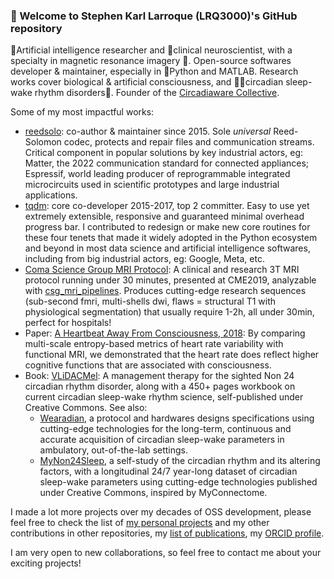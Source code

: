 ### 👋 Welcome to Stephen Karl Larroque (LRQ3000)'s GitHub repository

🤖Artificial intelligence researcher and 🧠clinical neuroscientist, with a specialty in magnetic resonance imagery 🔎. Open-source softwares developer & maintainer, especially in 🐍Python and MATLAB. Research works cover biological & artificial consciousness, and 🛌🏽circadian sleep-wake rhythm disorders🌙. Founder of the [Circadiaware Collective](https://github.com/circadiaware).

Some of my most impactful works:
* [reedsolo](https://github.com/tomerfiliba-org/reedsolomon): co-author & maintainer since 2015. Sole *universal* Reed-Solomon codec, protects and repair files and communication streams. Critical component in popular solutions by key industrial actors, eg: Matter, the 2022 communication standard for connected appliances; Espressif, world leading producer of reprogrammable integrated microcircuits used in scientific prototypes and large industrial applications.
* [tqdm](https://github.com/tqdm/tqdm): core co-developer 2015-2017, top 2 committer. Easy to use yet extremely extensible, responsive and guaranteed minimal overhead progress bar. I contributed to redesign or make new core routines for these four tenets that made it widely adopted in the Python ecosystem and beyond in most data science and artificial intelligence softwares, including from big industrial actors, eg: Google, Meta, etc.
* [Coma Science Group MRI Protocol](https://github.com/lrq3000/mri_protocol): A clinical and research 3T MRI protocol running under 30 minutes, presented at CME2019, analyzable with [csg_mri_pipelines](https://github.com/lrq3000/csg_mri_pipelines). Produces cutting-edge research sequences (sub-second fmri, multi-shells dwi, flaws = structural T1 with physiological segmentation) that usually require 1-2h, all under 30min, perfect for hospitals!
* Paper: [A Heartbeat Away From Consciousness, 2018](https://pubmed.ncbi.nlm.nih.gov/30258400/): By comparing multi-scale entropy-based metrics of heart rate variability with functional MRI, we demonstrated that the heart rate does reflect higher cognitive functions that are associated with consciousness.
* Book: [VLiDACMel](https://circadiaware.github.io/VLiDACMel-entrainment-therapy-non24/SleepNon24VLiDACMel.html): A management therapy for the sighted Non 24 circadian rhythm disorder, along with a 450+ pages workbook on current circadian sleep-wake rhythm science, self-published under Creative Commons. See also:
  * [Wearadian](https://github.com/Circadiaware/wearadian), a protocol and hardwares designs specifications using cutting-edge technologies for the long-term, continuous and accurate acquisition of circadian sleep-wake parameters in ambulatory, out-of-the-lab settings.
  * [MyNon24Sleep](https://figshare.com/projects/MyNon24_-_A_self-study_of_the_circadian_rhythm_and_its_altering_factors/101804), a self-study of the circadian rhythm and its altering factors, with a longitudinal 24/7 year-long dataset of circadian sleep-wake parameters using cutting-edge technologies published under Creative Commons, inspired by MyConnectome.

I made a lot more projects over my decades of OSS development, please feel free to check the list of [my personal projects](https://github.com/lrq3000?tab=repositories) and my other contributions in other repositories, my [list of publications](https://scholar.google.be/citations?user=Rj3IjYIAAAAJ), my [ORCID profile](https://orcid.org/0000-0002-6248-0957).

I am very open to new collaborations, so feel free to contact me about your exciting projects!

<!--
**lrq3000/lrq3000** is a ✨ _special_ ✨ repository because its `README.md` (this file) appears on your GitHub profile.

Here are some ideas to get you started:

- 🔭 I’m currently working on ...
- 🌱 I’m currently learning ...
- 👯 I’m looking to collaborate on ...
- 🤔 I’m looking for help with ...
- 💬 Ask me about ...
- 📫 How to reach me: ...
- 😄 Pronouns: ...
- ⚡ Fun fact: ...
-->
